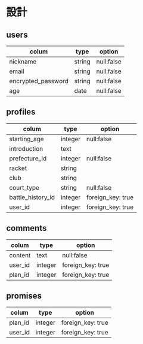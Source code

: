 # 設計

## users                 
|colum                |type   |option       |
|---------------------|-------|-------------|
|nickname             |string | null:false  |　名前
|email                |string | null:false  |　アドレス
|encrypted_password   |string | null:false  |　暗号
|age                  |date   |null:false   |  年齢

## profiles
|colum              |type    |option            |      
|-------------------|--------|------------------|
|starting_age       |integer |null:false        |開始年齢         
|introduction       |text    |                  |自己紹介文 
|prefecture_id      |integer |null:false        |都道府県、アクティブハッシュ
|racket             |string  |                  |使用ラケット 
|club               |string  |                  |所属クラブ
|court_type         |string  |null:false        |対応可能コート、プルダウン式
|battle_history_id  |integer |foreign_key: true |戦歴の外部キー
|user_id            |integer |foreign_key: true |ユーザーの外部キー  

## comments
|colum   |type    |option           |
|--------|--------|-----------------|      
|content |text    |null:false       |コメントテキスト
|user_id |integer |foreign_key: true|ユーザーの外部キー
|plan_id |integer |foreign_key: true|募集の外部キー

## promises
|colum   |type    |option            |        
|--------|--------|------------------|
|plan_id |integer |foreign_key: true |募集の外部キー
|user_id |integer |foreign_key: true |ユーザーの外部キー